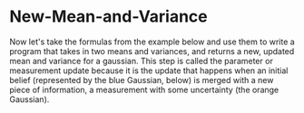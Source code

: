 # New-Mean-and-Variance
Now let's take the formulas from the example below and use them to write a program that takes in two means and variances, and returns a new, updated mean and variance for a gaussian. This step is called the parameter or measurement update because it is the update that happens when an initial belief (represented by the blue Gaussian, below) is merged with a new piece of information, a measurement with some uncertainty (the orange Gaussian).
